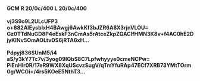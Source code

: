 #### GCM R 20/0c/400 L 20/0c/400
**vj3S9o9L2ULcUFP3**<br/>**o+882AlEysblxH4BAwgj6AwkKf3bJZR6A8X3rjnVLOU=**<br/>**Gz0TTdNuGD8P4eEskF3nCmAs5rAtceZkpZQAClfHMN3K8v+f4AC0hE2DjyKINv5OmAOLtvDS6jRTA6xH...**<br/><br/>
**Pdpyj836SUnM5/i4**<br/>**aS/y3kY7Tc7v/3yog09IQbS8C7Lpfwhyyye0cmeNCPw=**<br/>**PiEnHlr0R/17eR9WX8XqUScvzSugV/qTmYfuRAp47ECf7XRB73YMtTOrm0g/WCGi+/4rs5KOeE5NthT3...**